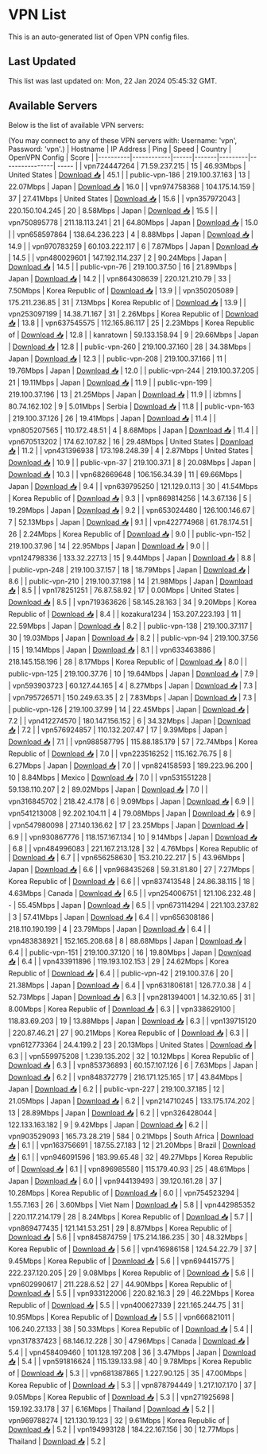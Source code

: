 # VPN List

This is an auto-generated list of Open VPN config files.

## Last Updated

This list was last updated on: Mon, 22 Jan 2024 05:45:32 GMT.

## Available Servers

Below is the list of available VPN servers:

(You may connect to any of these VPN servers with: Username: 'vpn', Password: 'vpn'.)
| Hostname | IP Address | Ping | Speed | Country | OpenVPN Config | Score |
|----------|------------|------|-------|---------|----------------| ----- |
| vpn724447264 | 71.59.237.215 | 15 | 46.93Mbps | United States | [Download 📥](./configs/server_0_US.ovpn) | 45.1 |
| public-vpn-186 | 219.100.37.163 | 13 | 22.07Mbps | Japan | [Download 📥](./configs/server_1_JP.ovpn) | 16.0 |
| vpn974758368 | 104.175.14.159 | 37 | 27.41Mbps | United States | [Download 📥](./configs/server_2_US.ovpn) | 15.6 |
| vpn357972043 | 220.150.104.245 | 20 | 8.58Mbps | Japan | [Download 📥](./configs/server_3_JP.ovpn) | 15.5 |
| vpn750895778 | 211.18.113.241 | 21 | 64.80Mbps | Japan | [Download 📥](./configs/server_4_JP.ovpn) | 15.0 |
| vpn658597864 | 138.64.236.223 | 4 | 8.88Mbps | Japan | [Download 📥](./configs/server_5_JP.ovpn) | 14.9 |
| vpn970783259 | 60.103.222.117 | 6 | 7.87Mbps | Japan | [Download 📥](./configs/server_6_JP.ovpn) | 14.5 |
| vpn480029601 | 147.192.114.237 | 2 | 90.24Mbps | Japan | [Download 📥](./configs/server_7_JP.ovpn) | 14.5 |
| public-vpn-76 | 219.100.37.50 | 16 | 21.89Mbps | Japan | [Download 📥](./configs/server_8_JP.ovpn) | 14.2 |
| vpn864308639 | 220.121.210.79 | 33 | 7.50Mbps | Korea Republic of | [Download 📥](./configs/server_9_KR.ovpn) | 13.9 |
| vpn350205089 | 175.211.236.85 | 31 | 7.13Mbps | Korea Republic of | [Download 📥](./configs/server_10_KR.ovpn) | 13.9 |
| vpn253097199 | 14.38.71.167 | 31 | 2.26Mbps | Korea Republic of | [Download 📥](./configs/server_11_KR.ovpn) | 13.8 |
| vpn637545575 | 112.165.86.117 | 25 | 2.23Mbps | Korea Republic of | [Download 📥](./configs/server_12_KR.ovpn) | 12.8 |
| kanratown | 59.133.158.94 | 9 | 29.66Mbps | Japan | [Download 📥](./configs/server_13_JP.ovpn) | 12.8 |
| public-vpn-260 | 219.100.37.160 | 28 | 34.38Mbps | Japan | [Download 📥](./configs/server_14_JP.ovpn) | 12.3 |
| public-vpn-208 | 219.100.37.166 | 11 | 19.76Mbps | Japan | [Download 📥](./configs/server_15_JP.ovpn) | 12.0 |
| public-vpn-244 | 219.100.37.205 | 21 | 19.11Mbps | Japan | [Download 📥](./configs/server_16_JP.ovpn) | 11.9 |
| public-vpn-199 | 219.100.37.196 | 13 | 21.25Mbps | Japan | [Download 📥](./configs/server_17_JP.ovpn) | 11.9 |
| izbmns | 80.74.162.102 | 9 | 5.01Mbps | Serbia | [Download 📥](./configs/server_18_RS.ovpn) | 11.8 |
| public-vpn-163 | 219.100.37.126 | 26 | 19.41Mbps | Japan | [Download 📥](./configs/server_19_JP.ovpn) | 11.4 |
| vpn805207565 | 110.172.48.51 | 4 | 8.68Mbps | Japan | [Download 📥](./configs/server_20_JP.ovpn) | 11.4 |
| vpn670513202 | 174.62.107.82 | 16 | 29.48Mbps | United States | [Download 📥](./configs/server_21_US.ovpn) | 11.2 |
| vpn431396938 | 173.198.248.39 | 4 | 2.87Mbps | United States | [Download 📥](./configs/server_22_US.ovpn) | 10.9 |
| public-vpn-37 | 219.100.37.1 | 8 | 20.08Mbps | Japan | [Download 📥](./configs/server_23_JP.ovpn) | 10.3 |
| vpn682669648 | 106.156.34.39 | 11 | 69.66Mbps | Japan | [Download 📥](./configs/server_24_JP.ovpn) | 9.4 |
| vpn639795250 | 121.129.0.113 | 30 | 41.54Mbps | Korea Republic of | [Download 📥](./configs/server_25_KR.ovpn) | 9.3 |
| vpn869814256 | 14.3.67.136 | 5 | 19.29Mbps | Japan | [Download 📥](./configs/server_26_JP.ovpn) | 9.2 |
| vpn653024480 | 126.100.146.67 | 7 | 52.13Mbps | Japan | [Download 📥](./configs/server_27_JP.ovpn) | 9.1 |
| vpn422774968 | 61.78.174.51 | 26 | 2.24Mbps | Korea Republic of | [Download 📥](./configs/server_28_KR.ovpn) | 9.0 |
| public-vpn-152 | 219.100.37.96 | 14 | 22.95Mbps | Japan | [Download 📥](./configs/server_29_JP.ovpn) | 9.0 |
| vpn124798336 | 133.32.227.13 | 15 | 9.44Mbps | Japan | [Download 📥](./configs/server_30_JP.ovpn) | 8.8 |
| public-vpn-248 | 219.100.37.157 | 18 | 18.79Mbps | Japan | [Download 📥](./configs/server_31_JP.ovpn) | 8.6 |
| public-vpn-210 | 219.100.37.198 | 14 | 21.98Mbps | Japan | [Download 📥](./configs/server_32_JP.ovpn) | 8.5 |
| vpn178251251 | 76.87.58.92 | 17 | 0.00Mbps | United States | [Download 📥](./configs/server_33_US.ovpn) | 8.5 |
| vpn719363626 | 58.145.28.163 | 34 | 9.20Mbps | Korea Republic of | [Download 📥](./configs/server_34_KR.ovpn) | 8.4 |
| kozakura1234 | 153.207.223.193 | 11 | 22.59Mbps | Japan | [Download 📥](./configs/server_35_JP.ovpn) | 8.2 |
| public-vpn-138 | 219.100.37.117 | 30 | 19.03Mbps | Japan | [Download 📥](./configs/server_36_JP.ovpn) | 8.2 |
| public-vpn-94 | 219.100.37.56 | 15 | 19.14Mbps | Japan | [Download 📥](./configs/server_37_JP.ovpn) | 8.1 |
| vpn633463886 | 218.145.158.196 | 28 | 8.17Mbps | Korea Republic of | [Download 📥](./configs/server_38_KR.ovpn) | 8.0 |
| public-vpn-125 | 219.100.37.76 | 10 | 19.64Mbps | Japan | [Download 📥](./configs/server_39_JP.ovpn) | 7.9 |
| vpn593903723 | 60.127.44.165 | 4 | 8.27Mbps | Japan | [Download 📥](./configs/server_40_JP.ovpn) | 7.3 |
| vpn795726571 | 150.249.63.35 | 2 | 7.83Mbps | Japan | [Download 📥](./configs/server_41_JP.ovpn) | 7.3 |
| public-vpn-126 | 219.100.37.99 | 14 | 22.45Mbps | Japan | [Download 📥](./configs/server_42_JP.ovpn) | 7.2 |
| vpn412274570 | 180.147.156.152 | 6 | 34.32Mbps | Japan | [Download 📥](./configs/server_43_JP.ovpn) | 7.2 |
| vpn576924857 | 110.132.207.47 | 17 | 9.39Mbps | Japan | [Download 📥](./configs/server_44_JP.ovpn) | 7.1 |
| vpn988587795 | 115.88.185.179 | 57 | 72.74Mbps | Korea Republic of | [Download 📥](./configs/server_45_KR.ovpn) | 7.0 |
| vpn223516252 | 115.162.76.75 | 8 | 6.27Mbps | Japan | [Download 📥](./configs/server_46_JP.ovpn) | 7.0 |
| vpn824158593 | 189.223.96.200 | 10 | 8.84Mbps | Mexico | [Download 📥](./configs/server_47_MX.ovpn) | 7.0 |
| vpn531551228 | 59.138.110.207 | 2 | 89.02Mbps | Japan | [Download 📥](./configs/server_48_JP.ovpn) | 7.0 |
| vpn316845702 | 218.42.4.178 | 6 | 9.09Mbps | Japan | [Download 📥](./configs/server_49_JP.ovpn) | 6.9 |
| vpn541213008 | 92.202.104.11 | 4 | 79.08Mbps | Japan | [Download 📥](./configs/server_50_JP.ovpn) | 6.9 |
| vpn547980098 | 27.140.136.62 | 17 | 23.25Mbps | Japan | [Download 📥](./configs/server_51_JP.ovpn) | 6.9 |
| vpn930867776 | 118.157.167.134 | 10 | 9.14Mbps | Japan | [Download 📥](./configs/server_52_JP.ovpn) | 6.8 |
| vpn484996083 | 221.167.213.128 | 32 | 4.76Mbps | Korea Republic of | [Download 📥](./configs/server_53_KR.ovpn) | 6.7 |
| vpn656258630 | 153.210.22.217 | 5 | 43.96Mbps | Japan | [Download 📥](./configs/server_54_JP.ovpn) | 6.6 |
| vpn968435268 | 59.31.81.80 | 27 | 7.27Mbps | Korea Republic of | [Download 📥](./configs/server_55_KR.ovpn) | 6.6 |
| vpn837413548 | 24.86.38.115 | 18 | 4.63Mbps | Canada | [Download 📥](./configs/server_56_CA.ovpn) | 6.5 |
| vpn254006751 | 121.106.232.48 | - | 55.45Mbps | Japan | [Download 📥](./configs/server_57_JP.ovpn) | 6.5 |
| vpn673114294 | 221.103.237.82 | 3 | 57.41Mbps | Japan | [Download 📥](./configs/server_58_JP.ovpn) | 6.4 |
| vpn656308186 | 218.110.190.199 | 4 | 23.79Mbps | Japan | [Download 📥](./configs/server_59_JP.ovpn) | 6.4 |
| vpn483838921 | 152.165.208.68 | 8 | 88.68Mbps | Japan | [Download 📥](./configs/server_60_JP.ovpn) | 6.4 |
| public-vpn-151 | 219.100.37.120 | 16 | 19.80Mbps | Japan | [Download 📥](./configs/server_61_JP.ovpn) | 6.4 |
| vpn433911896 | 119.193.102.153 | 29 | 24.62Mbps | Korea Republic of | [Download 📥](./configs/server_62_KR.ovpn) | 6.4 |
| public-vpn-42 | 219.100.37.6 | 20 | 21.38Mbps | Japan | [Download 📥](./configs/server_63_JP.ovpn) | 6.4 |
| vpn631806181 | 126.77.0.38 | 4 | 52.73Mbps | Japan | [Download 📥](./configs/server_64_JP.ovpn) | 6.3 |
| vpn281394001 | 14.32.10.65 | 31 | 8.00Mbps | Korea Republic of | [Download 📥](./configs/server_65_KR.ovpn) | 6.3 |
| vpn338629100 | 118.83.69.203 | 19 | 13.88Mbps | Japan | [Download 📥](./configs/server_66_JP.ovpn) | 6.3 |
| vpn139715120 | 220.87.46.21 | 27 | 90.21Mbps | Korea Republic of | [Download 📥](./configs/server_67_KR.ovpn) | 6.3 |
| vpn612773364 | 24.4.199.2 | 23 | 20.13Mbps | United States | [Download 📥](./configs/server_68_US.ovpn) | 6.3 |
| vpn559975208 | 1.239.135.202 | 32 | 10.12Mbps | Korea Republic of | [Download 📥](./configs/server_69_KR.ovpn) | 6.3 |
| vpn853736893 | 60.157.107.126 | 6 | 7.63Mbps | Japan | [Download 📥](./configs/server_70_JP.ovpn) | 6.2 |
| vpn848372779 | 216.171.125.165 | 17 | 43.84Mbps | Japan | [Download 📥](./configs/server_71_JP.ovpn) | 6.2 |
| public-vpn-227 | 219.100.37.185 | 12 | 21.05Mbps | Japan | [Download 📥](./configs/server_72_JP.ovpn) | 6.2 |
| vpn214710245 | 133.175.174.202 | 13 | 28.89Mbps | Japan | [Download 📥](./configs/server_73_JP.ovpn) | 6.2 |
| vpn326428044 | 122.133.163.182 | 9 | 9.42Mbps | Japan | [Download 📥](./configs/server_74_JP.ovpn) | 6.2 |
| vpn903529093 | 165.73.28.219 | 584 | 0.21Mbps | South Africa | [Download 📥](./configs/server_75_ZA.ovpn) | 6.1 |
| vpn163756691 | 187.55.27.183 | 12 | 21.20Mbps | Brazil | [Download 📥](./configs/server_76_BR.ovpn) | 6.1 |
| vpn946091596 | 183.99.65.48 | 32 | 49.27Mbps | Korea Republic of | [Download 📥](./configs/server_77_KR.ovpn) | 6.1 |
| vpn896985580 | 115.179.40.93 | 25 | 48.61Mbps | Japan | [Download 📥](./configs/server_78_JP.ovpn) | 6.0 |
| vpn944139493 | 39.120.161.28 | 37 | 10.28Mbps | Korea Republic of | [Download 📥](./configs/server_79_KR.ovpn) | 6.0 |
| vpn754523294 | 1.55.7.163 | 26 | 3.60Mbps | Viet Nam | [Download 📥](./configs/server_80_VN.ovpn) | 5.8 |
| vpn442985352 | 220.117.214.179 | 28 | 8.24Mbps | Korea Republic of | [Download 📥](./configs/server_81_KR.ovpn) | 5.7 |
| vpn869477435 | 121.141.53.251 | 29 | 8.87Mbps | Korea Republic of | [Download 📥](./configs/server_82_KR.ovpn) | 5.6 |
| vpn845874759 | 175.214.186.235 | 30 | 48.32Mbps | Korea Republic of | [Download 📥](./configs/server_83_KR.ovpn) | 5.6 |
| vpn416986158 | 124.54.22.79 | 37 | 9.45Mbps | Korea Republic of | [Download 📥](./configs/server_84_KR.ovpn) | 5.6 |
| vpn694415775 | 222.237.120.205 | 29 | 9.08Mbps | Korea Republic of | [Download 📥](./configs/server_85_KR.ovpn) | 5.6 |
| vpn602990617 | 211.228.6.52 | 27 | 44.90Mbps | Korea Republic of | [Download 📥](./configs/server_86_KR.ovpn) | 5.5 |
| vpn933122006 | 220.82.16.3 | 29 | 46.22Mbps | Korea Republic of | [Download 📥](./configs/server_87_KR.ovpn) | 5.5 |
| vpn400627339 | 221.165.244.75 | 31 | 10.95Mbps | Korea Republic of | [Download 📥](./configs/server_88_KR.ovpn) | 5.5 |
| vpn666821011 | 106.240.27.133 | 38 | 50.33Mbps | Korea Republic of | [Download 📥](./configs/server_89_KR.ovpn) | 5.4 |
| vpn317837423 | 68.146.12.228 | 30 | 47.96Mbps | Canada | [Download 📥](./configs/server_90_CA.ovpn) | 5.4 |
| vpn458409460 | 101.128.197.208 | 36 | 3.47Mbps | Japan | [Download 📥](./configs/server_91_JP.ovpn) | 5.4 |
| vpn591816624 | 115.139.133.98 | 40 | 9.78Mbps | Korea Republic of | [Download 📥](./configs/server_92_KR.ovpn) | 5.3 |
| vpn681387865 | 1.227.90.125 | 35 | 47.00Mbps | Korea Republic of | [Download 📥](./configs/server_93_KR.ovpn) | 5.3 |
| vpn878794449 | 1.217.107.170 | 37 | 9.05Mbps | Korea Republic of | [Download 📥](./configs/server_94_KR.ovpn) | 5.3 |
| vpn271925698 | 159.192.33.178 | 37 | 6.16Mbps | Thailand | [Download 📥](./configs/server_95_TH.ovpn) | 5.2 |
| vpn969788274 | 121.130.19.123 | 32 | 9.61Mbps | Korea Republic of | [Download 📥](./configs/server_96_KR.ovpn) | 5.2 |
| vpn194993128 | 184.22.167.156 | 30 | 12.77Mbps | Thailand | [Download 📥](./configs/server_97_TH.ovpn) | 5.2 |
